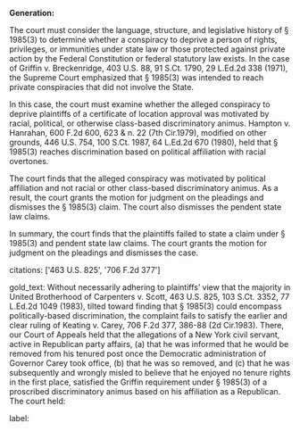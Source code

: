 **Generation:**



The court must consider the language, structure, and legislative history of § 1985(3) to determine whether a conspiracy to deprive a person of rights, privileges, or immunities under state law or those protected against private action by the Federal Constitution or federal statutory law exists. In the case of Griffin v. Breckenridge, 403 U.S. 88, 91 S.Ct. 1790, 29 L.Ed.2d 338 (1971), the Supreme Court emphasized that § 1985(3) was intended to reach private conspiracies that did not involve the State.

In this case, the court must examine whether the alleged conspiracy to deprive plaintiffs of a certificate of location approval was motivated by racial, political, or otherwise class-based discriminatory animus. Hampton v. Hanrahan, 600 F.2d 600, 623 & n. 22 (7th Cir.1979), modified on other grounds, 446 U.S. 754, 100 S.Ct. 1987, 64 L.Ed.2d 670 (1980), held that § 1985(3) reaches discrimination based on political affiliation with racial overtones.

The court finds that the alleged conspiracy was motivated by political affiliation and not racial or other class-based discriminatory animus. As a result, the court grants the motion for judgment on the pleadings and dismisses the § 1985(3) claim. The court also dismisses the pendent state law claims.

In summary, the court finds that the plaintiffs failed to state a claim under § 1985(3) and pendent state law claims. The court grants the motion for judgment on the pleadings and dismisses the case.



citations: ['463 U.S. 825', '706 F.2d 377']

gold_text: Without necessarily adhering to plaintiffs’ view that the majority in United Brotherhood of Carpenters v. Scott, 463 U.S. 825, 103 S.Ct. 3352, 77 L.Ed.2d 1049 (1983), tilted toward finding that § 1985(3) could encompass politically-based discrimination, the complaint fails to satisfy the earlier and clear ruling of Keating v. Carey, 706 F.2d 377, 386-88 (2d Cir.1983). There, our Court of Appeals held that the allegations of a New York civil servant, active in Republican party affairs, (a) that he was informed that he would be removed from his tenured post once the Democratic administration of Governor Carey took office, (b) that he was so removed, and (c) that he was subsequently and wrongly misled to believe that he enjoyed no tenure rights in the first place, satisfied the Griffin requirement under § 1985(3) of a proscribed discriminatory animus based on his affiliation as a Republican. The court held:

label: 
